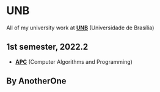 # UNB
All of my university work at [**UNB**](https://www.unb.br) (Universidade de Brasília)

## 1st semester, 2022.2
 - [**APC**](/APC.2022.2/) (Computer Algorithms and Programming)
 
 ## By AnotherOne
